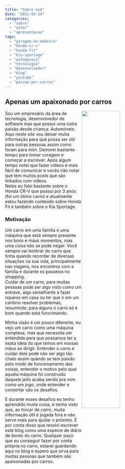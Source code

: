 ```yaml
---
title: "Sobre mim"
date: "2021-03-14"
categories:
  - "sobre"
  - "autor"
  - "apresentacao"
tags:
  - "garagem-do-madeira"
  - "honda-cr-v"
  - "honda-fit"
  - "kia-sportage"
  - "automoveis"
  - "tecnologia"
  - "desenvolvedor"
  - "blog"
  - "youtube"
  - "paixao-por-carros"
---
```


## Apenas um apaixonado por carros

<img src="media/1000084608-01.png" style="float:right; width: 50%;">

Sou um empresário da área de tecnologia, desenvolvedor de software mas que possui uma outra paixão desde criança: Automóveis. Aqui neste site vou deixar muita informação para que possa ser útil para outras pessoas assim como foram para mim. Demorei bastante tempo para tomar coragem e começar a escrever. Após algum tempo notei que fazer vídeos é mais fácil de comunicar e vocês irão notar que tem muitos posts que são linkados com vídeos.  
Neles eu falei bastante sobre o Honda CR-V que possuí por 3 anos (foi um ótimo carro) e atualmente estou fazendo conteúdo sobre Honda Fit e também sobre o Kia Sportage.

### Motivação

Um carro em uma família é uma máquina que está sempre presente nos bons e maus momentos, mas uma coisa não se pode negar: Você sempre vai lembrar do carro que tinha quando recordar de diversas situações na sua vida, principalmente nas viagens, nos encontros com a família e durante os passeios no shopping.  
Cuidar de um carro, para muitas pessoas pode ser algo visto como um entrave, algo semelhante à fazer reparos em casa ou ter que ir em um cartório resolver problemas, resumindo: para alguns o carro só é bom quando está funcionando.

Minha visão é um pouco diferente, eu vejo um carro como uma máquina complexa, mas que necessita ser entendida para que possamos ter a exata ideia do que temos em nossas mãos ao dirigir. Entender o carro e cuidar dele pode não ser algo tão chato assim quando se tem paixão pelo modo de funcionamento das coisas, entender o motivo pelo qual aquela máquina foi construído daquele jeito acaba sendo pra mim como um jogo, onde entender e consertar são os desafios.

E durante esses desafios eu tenho aprendido muita coisa, e tenho visto que, ao trocar de carro, muita informação útil é jogada fora e não serve mais para ajudar o próximo. É por conta disso que resolvi escrever este blog como uma espécie de diário de bordo do carro. Qualquer paço que eu conseguir fazer por conta própria no carro, estarei guardando aqui no blog e espero que sirva para muitas pessoas que também são apaixonadas por carros.

